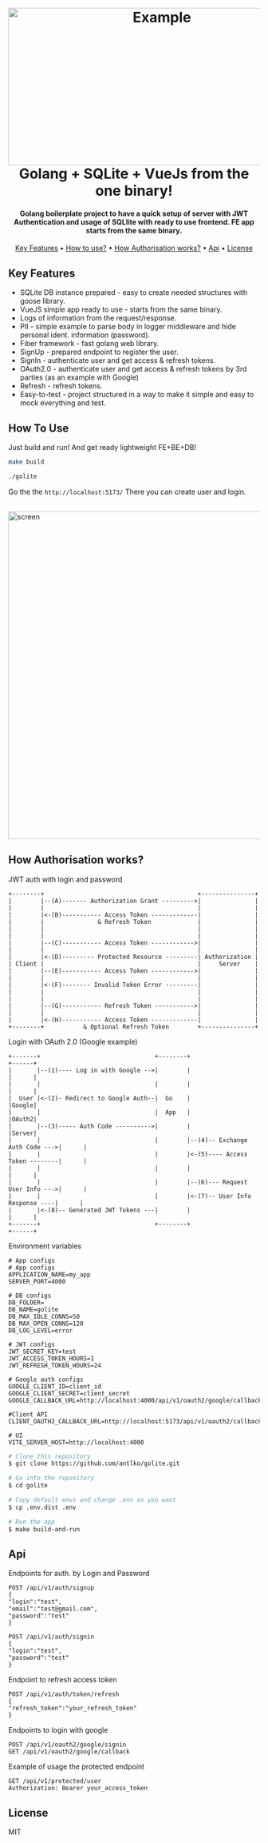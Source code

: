 <h1 align="center">
    <br>
    <img src="docs/img.png" alt="Example" style="width: 600px; height: 315px;">
    <br>
    Golang + SQLite + VueJs from the one binary!
    <br>
</h1>

<h4 align="center">Golang boilerplate project to have a quick setup of server with JWT Authentication and usage of
    SQLlite with ready to use frontend. FE app starts from the same binary.</h4>

<p align="center">
    <a href="#key-features">Key Features</a> •
    <a href="#how-to-use">How to use?</a> •
    <a href="#how-to-auth">How Authorisation works?</a> •
    <a href="#api">Api</a> •
    <a href="#license">License</a>
</p>

## Key Features

* SQLite DB instance prepared - easy to create needed structures with goose library.
* VueJS simple app ready to use - starts from the same binary.
* Logs of information from the request/response.
* PII - simple example to parse body in logger middleware and hide personal ident. information (password).
* Fiber framework - fast golang web library.
* SignUp - prepared endpoint to register the user.
* SignIn - authenticate user and get access & refresh tokens.
* OAuth2.0 - authenticate user and get access & refresh tokens by 3rd parties (as an example with Google)
* Refresh - refresh tokens.
* Easy-to-test - project structured in a way to make it simple and easy to mock everything and test.

## How To Use

Just build and run! And get ready lightweight FE+BE+DB!

```sh
make build

./golite
```

Go the the `http://localhost:5173/`
There you can create user and login.

<br>
<img src="docs/img_1.png" alt="screen" style="width: 796px; height: 656px;">
<br>

## How Authorisation works?

JWT auth with login and password
```
+--------+                                           +---------------+
|        |--(A)------- Authorization Grant --------->|               |
|        |                                           |               |
|        |<-(B)----------- Access Token -------------|               |
|        |               & Refresh Token             |               |
|        |                                           |               |
|        |                                           |               |
|        |--(C)----------- Access Token ------------>|               |
|        |                                           |               |
|        |<-(D)--------- Protected Resource ---------| Authorization |
| Client |                                           |     Server    |
|        |--(E)----------- Access Token ------------>|               |
|        |                                           |               |
|        |<-(F)-------- Invalid Token Error ---------|               |
|        |                                           |               |
|        |                                           |               |
|        |--(G)----------- Refresh Token ----------->|               |
|        |                                           |               |
|        |<-(H)----------- Access Token -------------|               |
+--------+           & Optional Refresh Token        +---------------+
```

Login with OAuth 2.0 (Google example)
```
+-------+                                +--------+                               +------+
|       |--(1)---- Log in with Google -->|        |                               |      |
|       |                                |        |                               |      |
|  User |<-(2)- Redirect to Google Auth--|  Go    |                               |Google|
|       |                                |  App   |                               |OAuth2|
|       |--(3)----- Auth Code ---------->|        |                               |Server|
|       |                                |        |--(4)-- Exchange Auth Code --->|      |
|       |                                |        |<-(5)---- Access Token --------|      |
|       |                                |        |                               |      |
|       |                                |        |--(6)--- Request User Info --->|      |
|       |                                |        |<-(7)-- User Info Response ----|      |
|       |<-(8)-- Generated JWT Tokens ---|        |                               |      |
+-------+                                +--------+                               +------+
```

Environment variables
```
# App configs
# App configs
APPLICATION_NAME=my_app
SERVER_PORT=4000

# DB configs
DB_FOLDER=
DB_NAME=golite
DB_MAX_IDLE_CONNS=50
DB_MAX_OPEN_CONNS=120
DB_LOG_LEVEL=error

# JWT configs
JWT_SECRET_KEY=test
JWT_ACCESS_TOKEN_HOURS=1
JWT_REFRESH_TOKEN_HOURS=24

# Google auth configs
GOOGLE_CLIENT_ID=client_id
GOOGLE_CLIENT_SECRET=client_secret
GOOGLE_CALLBACK_URL=http://localhost:4000/api/v1/oauth2/google/callback

#Client API
CLIENT_OAUTH2_CALLBACK_URL=http://localhost:5173/api/v1/oauth2/callback

# UI
VITE_SERVER_HOST=http://localhost:4000
```

```bash
# Clone this repository
$ git clone https://github.com/antlko/golite.git

# Go into the repository
$ cd golite

# Copy default envs and change .env as you want
$ cp .env.dist .env

# Run the app
$ make build-and-run
```

## Api

Endpoints for auth. by Login and Password
```http
POST /api/v1/auth/signup
{
"login":"test",
"email":"test@gmail.com",
"password":"test"
}

POST /api/v1/auth/signin
{
"login":"test",
"password":"test"
}
```

Endpoint to refresh access token
```http
POST /api/v1/auth/token/refresh
{
"refresh_token":"your_refresh_token"
}
```

Endpoints to login with google
```http
POST /api/v1/oauth2/google/signin
GET /api/v1/oauth2/google/callback
```

Example of usage the protected endpoint
```http
GET /api/v1/protected/user
Authorization: Bearer your_access_token
```

## License

MIT